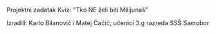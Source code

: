 Projektni zadatak Kviz: "Tko NE želi biti Milijunaš"

Izradili: Karlo Bilanović i Matej Ćaćić; učenici 3.g razreda SSŠ Samobor
